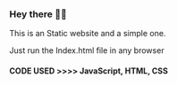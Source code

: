 ### Hey there 👋👋

This is an Static website and a simple one.

Just run the Index.html file in any browser

#### CODE USED >>>> JavaScript, HTML, CSS

